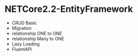 # NETCore2.2-EntityFramework

 - CRUD Basic
 - Migration
 - relationship ONE to ONE
 - relationship Many to ONE
 - Lazy Loading
 - FluentAPI
